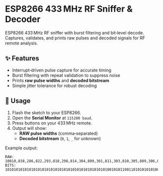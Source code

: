 # ESP8266 433 MHz RF Sniffer & Decoder

ESP8266 433 MHz RF sniffer with burst filtering and bit‑level decode.  
Captures, validates, and prints raw pulses and decoded signals for RF remote analysis.

## ✨ Features
- Interrupt‑driven pulse capture for accurate timing
- Burst filtering with repeat validation to suppress noise
- Prints **raw pulse widths** and **decoded bitstream**
- Simple jitter tolerance for robust decoding

## 📜 Usage
1. Flash the sketch to your ESP8266.
2. Open the **Serial Monitor** at `115200 baud`.
3. Press buttons on your 433 MHz remote.
4. Output will show:
   - **RAW pulse widths** (comma‑separated)
   - **Decoded bitstream** (`0`, `1`, `_` for unknown)

Example output:
```
RAW: 10010,838,286,822,293,818,298,814,304,809,301,811,303,810,305,809,306,807,304,807,308,805,307,801,313,803,318,794,316,798,313,800,318,794,316,793,321,797,319,793,322,792,322,787,325,785,333,787,321,291,822,292,815,300,819,792,316,299,818,794,317,795,324,790,321,791,321,792,322,789,326,289,821,792,330,286,817,296,814,299,814,303
BITS: 101010101010101010101010101010101010101010101010010101100110101010101001100101010
```